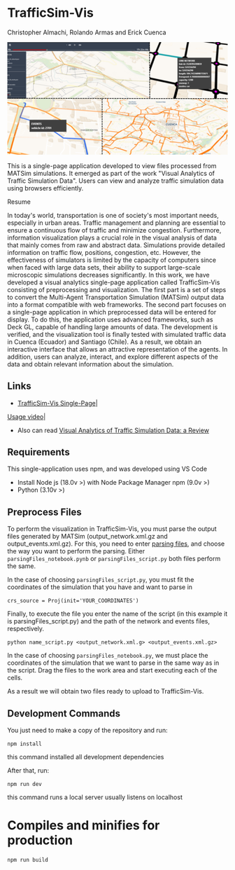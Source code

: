 # TrafficSim-Vis

Christopher Almachi, Rolando Armas and Erick Cuenca

![TrafficSim-Vis Single-Page](public/example.png "TrafficSim-Vis")

This is a single-page application developed to view files processed from MATSim simulations. It emerged as part of the work "Visual Analytics of Traffic Simulation Data". Users can view and analyze traffic simulation data using browsers efficiently.

Resume

In today's world, transportation is one of society's most important needs, especially in urban areas. Traffic management and planning are essential to ensure a continuous flow of traffic and minimize congestion. Furthermore, information visualization plays a crucial role in the visual analysis of data that mainly comes from raw and abstract data. Simulations provide detailed information on traffic flow, positions, congestion, etc. However, the effectiveness of simulators is limited by the capacity of computers since when faced with large data sets, their ability to support large-scale microscopic simulations decreases significantly. In this work, we have developed a visual analytics single-page application called TrafficSim-Vis consisting of preprocessing and visualization. The first part is a set of steps to convert the Multi-Agent Transportation Simulation (MATSim) output data into a format compatible with web frameworks. The second part focuses on a single-page application in which preprocessed data will be entered for display. To do this, the application uses advanced frameworks, such as Deck GL, capable of handling large amounts of data. The development is verified, and the visualization tool is finally tested with simulated traffic data in Cuenca (Ecuador) and Santiago (Chile). As a result, we obtain an interactive interface that allows an attractive representation of the agents. In addition, users can analyze, interact, and explore different aspects of the data and obtain relevant information about the simulation.

## Links

- [TrafficSim-Vis Single-Page](https://chrisaloor.github.io/TrafficSim-Vis/)|

[Usage video](https://youtu.be/)|

- Also can read [Visual Analytics of Traffic Simulation Data: a Review](https://link.springer.com/chapter/10.1007/978-3-031-52517-9_4)



## Requirements 
This single-application uses npm, and was developed using VS Code
 - Install  Node js (18.0v >) with Node Package Manager npm (9.0v >)
 - Python (3.10v >)

## Preprocess Files
To perform the visualization in TrafficSim-Vis, you must parse the output files generated by MATSim (output_network.xml.gz and output_events.xml.gz). For this, you need to enter [parsing files](https://github.com/ChrisALoor/TrafficSim-Vis/tree/main/parsing%20files), and choose the way you want to perform the parsing. Either `parsingFiles_notebook.pynb` or `parsingFiles_script.py` both files perform the same.

In the case of choosing `parsingFiles_script.py`, you must fit the coordinates of the simulation that you have and want to parse in

    crs_source = Proj(init='YOUR_COORDINATES')

Finally, to execute the file you enter the name of the script (in this example it is parsingFiles_script.py) and the path of the network and events files, respectively.

    python name_script.py <output_network.xml.g> <output_events.xml.gz> 

In the case of choosing `parsingFiles_notebook.py`, we must place the coordinates of the simulation that we want to parse in the same way as in the script. Drag the files to the work area and start executing each of the cells.

As a result we will obtain two files ready to upload to TrafficSim-Vis.

## Development Commands
You just need to make a copy of the repository and run: 

    npm install

this command installed all development dependencies 
    
After that, run:

    npm run dev

this command runs a local server usually listens on localhost

# Compiles and minifies for production

    npm run build